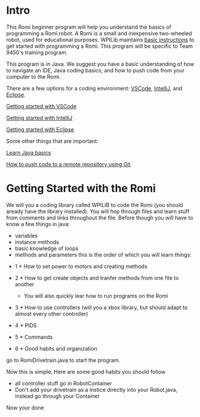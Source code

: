 # Intro

This Romi beginner program will help you understand the basics of programming a Romi robot. A Romi is a small and inexpensive two-wheeled robot, used for educational purposes. WPILib maintains [basic instructions](https://docs.wpilib.org/en/stable/docs/romi-robot/index.html) to get started with programming a Romi. This program will be specific to Team 9450's training program. 

This program is in Java. We suggest you have a basic understanding of how to navigate an IDE, Java coding basics, and how to push code from your computer to the Romi.

There are a few options for a coding environment: [VSCode](https://code.visualstudio.com/download), [IntelliJ](https://www.jetbrains.com/idea/download/), and [Eclipse](https://www.eclipse.org/downloads/packages/installer).

[Getting started with VSCode](https://code.visualstudio.com/docs)

[Getting started with IntelliJ](https://www.jetbrains.com/help/idea/getting-started.html)

[Getting started with Eclipse](https://help.eclipse.org/2023-12/index.jsp?nav=%2F0)

Some other things that are important:

[Learn Java basics](https://www.w3schools.com/java/)

[How to push code to a remote repository using Git](https://docs.github.com/en/get-started/using-git/pushing-commits-to-a-remote-repository).

# Getting Started with the Romi

We will you a coding library called WPILIB to code the Romi (you should aready have the library  installed). You will hop through files and learn stuff from comments and links throughout the file.
Before though you will have to know a few things in java:
* variables
* instance methods
* basic knowledge of loops
* methods and parameters
this is the order of which you will learn things:
- 1 * How to set power to motors and creating methods

- 2 * How to get create objects and tranfer methods from one file to another 
    - You will also quickly lear how to run programs on the Romi

- 3 * How to use controllers (will you a xbox library, but should adapt to almost every other controller)

- 4 * PIDS

- 5 * Commands

- 6 * Good habits and organization

go to RomiDrivetrain.java to start the program.























Now this is simple, Here are some good habits you should follow
* all controller stuff go in RobotContainer 
* Don't add your drivetrain as a instice directly into your Robot.java, instead go through your Container

Now your done 
